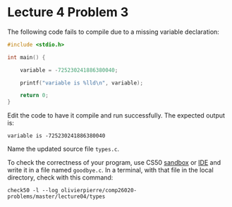 # Lecture 4 Problem 3

The following code fails to compile due to a missing variable declaration:

```c
#include <stdio.h>

int main() {

    variable = -725230241886380040;

    printf("variable is %lld\n", variable);

    return 0;
}
```

Edit the code to have it compile and run successfully. The expected output is:
```
variable is -725230241886380040
```

Name the updated source file `types.c`.

To check the correctness of your program, use CS50 [sandbox](sandbox.cs50.io)
or [IDE](ide.cs50.io) and write it in a file named `goodbye.c`. In a terminal,
with that file in the local directory, check with this command:

```shell
check50 -l --log olivierpierre/comp26020-problems/master/lecture04/types
```
